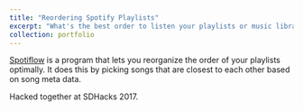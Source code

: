 ```yaml
---
title: "Reordering Spotify Playlists"
excerpt: "What's the best order to listen your playlists or music library in?"
collection: portfolio
---
```

[Spotiflow](https://github.com/arvindsaripalli/Spotiflow) is a program that lets you reorganize
the order of your playlists <en>optimally</en>. It does this by picking songs that are <en>closest</en>
to each other based on song meta data.

Hacked together at SDHacks 2017.